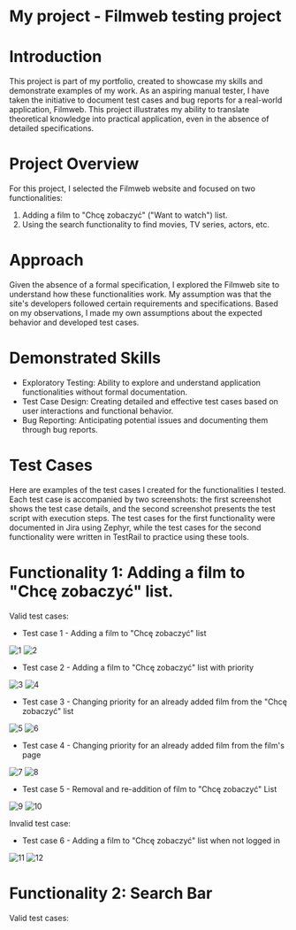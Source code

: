 # My project - Filmweb testing project
# Introduction
This project is part of my portfolio, created to showcase my skills and demonstrate examples of my work. As an aspiring manual tester, I have taken the initiative to document test cases and bug reports for a real-world application, Filmweb. This project illustrates my ability to translate theoretical knowledge into practical application, even in the absence of detailed specifications.
# Project Overview
For this project, I selected the Filmweb website and focused on two functionalities:
1. Adding a film to "Chcę zobaczyć" ("Want to watch") list.
2. Using the search functionality to find movies, TV series, actors, etc.
# Approach 
Given the absence of a formal specification, I explored the Filmweb site to understand how these functionalities work. My assumption was that the site's developers followed certain requirements and specifications. Based on my observations, I made my own assumptions about the expected behavior and developed test cases.
# Demonstrated Skills
* Exploratory Testing: Ability to explore and understand application functionalities without formal documentation.
* Test Case Design: Creating detailed and effective test cases based on user interactions and functional behavior.
* Bug Reporting: Anticipating potential issues and documenting them through bug reports.
# Test Cases 
Here are examples of the test cases I created for the functionalities I tested. Each test case is accompanied by two screenshots: the first screenshot shows the test case details, and the second screenshot presents the test script with execution steps. The test cases for the first functionality were documented in Jira using Zephyr, while the test cases for the second functionality were written in TestRail to practice using these tools.
# Functionality 1: Adding a film to "Chcę zobaczyć" list.
Valid test cases:
* Test case 1 - Adding a film to "Chcę zobaczyć" list

![1](https://github.com/weronikaczernal/portfolio/assets/170974453/6735e15a-8ea7-4327-a324-f1c9da610664)
![2](https://github.com/weronikaczernal/portfolio/assets/170974453/6e88990c-b49d-4223-888d-526b9881a281)

* Test case 2 - Adding a film to "Chcę zobaczyć" list with priority

![3](https://github.com/weronikaczernal/portfolio/assets/170974453/499fdd59-76c8-4f36-80a5-aff0f152a987)
![4](https://github.com/weronikaczernal/portfolio/assets/170974453/6dc96dee-5f33-497d-9710-a33d52ad78e3)

* Test case 3 - Changing priority for an already added film from the "Chcę zobaczyć" list

![5](https://github.com/weronikaczernal/portfolio/assets/170974453/dce4af19-15cb-40f2-b4d4-dd5591f463fd)
![6](https://github.com/weronikaczernal/portfolio/assets/170974453/29d40ec9-e169-4af8-990a-b945b8c14c65)

* Test case 4 - Changing priority for an already added film from the film's page

![7](https://github.com/weronikaczernal/portfolio/assets/170974453/aea3ccb2-4bc1-4405-9d44-f1a71fd85b87)
![8](https://github.com/weronikaczernal/portfolio/assets/170974453/c2e46d47-ad9c-4fa0-bd81-46b8cbffb61e)

* Test case 5 - Removal and re-addition of film to "Chcę zobaczyć" List

![9](https://github.com/weronikaczernal/portfolio/assets/170974453/52bc29b2-5d7f-4751-86b5-e1660119a834)
![10](https://github.com/weronikaczernal/portfolio/assets/170974453/704b98fc-e21c-49b5-89cc-292b56a90fec)

Invalid test case:
* Test case 6 - Adding a film to "Chcę zobaczyć" list when not logged in

![11](https://github.com/weronikaczernal/portfolio/assets/170974453/75015ef3-996c-47b4-b098-f30a4dd66708)
![12](https://github.com/weronikaczernal/portfolio/assets/170974453/49294f05-fe98-49bf-bb63-01fd5c4dd8e6)

# Functionality 2: Search Bar 
Valid test cases: 


